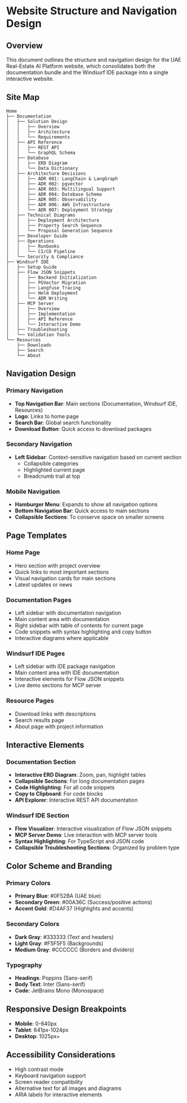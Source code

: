 # Website Structure and Navigation Design

## Overview
This document outlines the structure and navigation design for the UAE Real-Estate AI Platform website, which consolidates both the documentation bundle and the Windsurf IDE package into a single interactive website.

## Site Map

```
Home
├── Documentation
│   ├── Solution Design
│   │   ├── Overview
│   │   ├── Architecture
│   │   └── Requirements
│   ├── API Reference
│   │   ├── REST API
│   │   └── GraphQL Schema
│   ├── Database
│   │   ├── ERD Diagram
│   │   └── Data Dictionary
│   ├── Architecture Decisions
│   │   ├── ADR 001: LangChain & LangGraph
│   │   ├── ADR 002: pgvector
│   │   ├── ADR 003: Multilingual Support
│   │   ├── ADR 004: Database Schema
│   │   ├── ADR 005: Observability
│   │   ├── ADR 006: AWS Infrastructure
│   │   └── ADR 007: Deployment Strategy
│   ├── Technical Diagrams
│   │   ├── Deployment Architecture
│   │   ├── Property Search Sequence
│   │   └── Proposal Generation Sequence
│   ├── Developer Guide
│   ├── Operations
│   │   ├── Runbooks
│   │   └── CI/CD Pipeline
│   └── Security & Compliance
├── Windsurf IDE
│   ├── Setup Guide
│   ├── Flow JSON Snippets
│   │   ├── Backend Initialization
│   │   ├── PGVector Migration
│   │   ├── Langfuse Tracing
│   │   ├── Helm Deployment
│   │   └── ADR Writing
│   ├── MCP Server
│   │   ├── Overview
│   │   ├── Implementation
│   │   ├── API Reference
│   │   └── Interactive Demo
│   ├── Troubleshooting
│   └── Validation Tools
└── Resources
    ├── Downloads
    ├── Search
    └── About
```

## Navigation Design

### Primary Navigation
- **Top Navigation Bar**: Main sections (Documentation, Windsurf IDE, Resources)
- **Logo**: Links to home page
- **Search Bar**: Global search functionality
- **Download Button**: Quick access to download packages

### Secondary Navigation
- **Left Sidebar**: Context-sensitive navigation based on current section
  - Collapsible categories
  - Highlighted current page
  - Breadcrumb trail at top

### Mobile Navigation
- **Hamburger Menu**: Expands to show all navigation options
- **Bottom Navigation Bar**: Quick access to main sections
- **Collapsible Sections**: To conserve space on smaller screens

## Page Templates

### Home Page
- Hero section with project overview
- Quick links to most important sections
- Visual navigation cards for main sections
- Latest updates or news

### Documentation Pages
- Left sidebar with documentation navigation
- Main content area with documentation
- Right sidebar with table of contents for current page
- Code snippets with syntax highlighting and copy button
- Interactive diagrams where applicable

### Windsurf IDE Pages
- Left sidebar with IDE package navigation
- Main content area with IDE documentation
- Interactive elements for Flow JSON snippets
- Live demo sections for MCP server

### Resource Pages
- Download links with descriptions
- Search results page
- About page with project information

## Interactive Elements

### Documentation Section
- **Interactive ERD Diagram**: Zoom, pan, highlight tables
- **Collapsible Sections**: For long documentation pages
- **Code Highlighting**: For all code snippets
- **Copy to Clipboard**: For code blocks
- **API Explorer**: Interactive REST API documentation

### Windsurf IDE Section
- **Flow Visualizer**: Interactive visualization of Flow JSON snippets
- **MCP Server Demo**: Live interaction with MCP server tools
- **Syntax Highlighting**: For TypeScript and JSON code
- **Collapsible Troubleshooting Sections**: Organized by problem type

## Color Scheme and Branding

### Primary Colors
- **Primary Blue**: #0F52BA (UAE blue)
- **Secondary Green**: #00A36C (Success/positive actions)
- **Accent Gold**: #D4AF37 (Highlights and accents)

### Secondary Colors
- **Dark Gray**: #333333 (Text and headers)
- **Light Gray**: #F5F5F5 (Backgrounds)
- **Medium Gray**: #CCCCCC (Borders and dividers)

### Typography
- **Headings**: Poppins (Sans-serif)
- **Body Text**: Inter (Sans-serif)
- **Code**: JetBrains Mono (Monospace)

## Responsive Design Breakpoints
- **Mobile**: 0-640px
- **Tablet**: 641px-1024px
- **Desktop**: 1025px+

## Accessibility Considerations
- High contrast mode
- Keyboard navigation support
- Screen reader compatibility
- Alternative text for all images and diagrams
- ARIA labels for interactive elements

